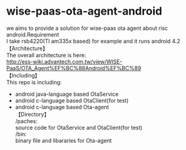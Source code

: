 # wise-paas-ota-agent-android
we aims to provide a solution for wise-paas ota agent about risc android.Requirement<br />
I take rsb4220(TI am335x based) for example and it runs android 4.2<br />
【Architecture】<br />
The overall architecture is here:<br />
http://ess-wiki.advantech.com.tw/view/WISE-PaaS/OTA_Agent%EF%BC%88Android%EF%BC%89 <br />
【Including】<br />
This repo is including:<br />
* android java-language based OtaService<br />
* android c-language based OtaClient(for test)<br />
* android c-language based Ota-agent<br />
【Directory】<br />
/paches:<br />
source code for OtaService and OtaClient(for test)<br />
/bin:<br />
binary file and libararies for Ota-agent<br />
